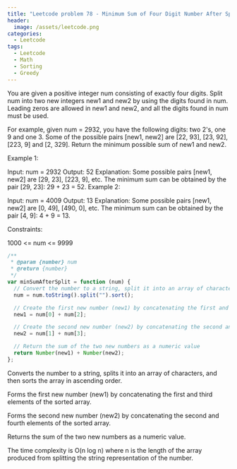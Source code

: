 ```yaml
---
title: "Leetcode problem 78 - Minimum Sum of Four Digit Number After Splitting Digits"
header:
  image: /assets/leetcode.png
categories:
  - Leetcode
tags:
  - Leetcode
  - Math
  - Sorting
  - Greedy
---
```


You are given a positive integer num consisting of exactly four digits. Split num into two new integers new1 and new2 by using the digits found in num. Leading zeros are allowed in new1 and new2, and all the digits found in num must be used.

For example, given num = 2932, you have the following digits: two 2's, one 9 and one 3. Some of the possible pairs [new1, new2] are [22, 93], [23, 92], [223, 9] and [2, 329].
Return the minimum possible sum of new1 and new2.

Example 1:

Input: num = 2932
Output: 52
Explanation: Some possible pairs [new1, new2] are [29, 23], [223, 9], etc.
The minimum sum can be obtained by the pair [29, 23]: 29 + 23 = 52.
Example 2:

Input: num = 4009
Output: 13
Explanation: Some possible pairs [new1, new2] are [0, 49], [490, 0], etc.
The minimum sum can be obtained by the pair [4, 9]: 4 + 9 = 13.

Constraints:

1000 <= num <= 9999

```js
/**
 * @param {number} num
 * @return {number}
 */
var minSumAfterSplit = function (num) {
  // Convert the number to a string, split it into an array of characters, and sort the array
  num = num.toString().split("").sort();

  // Create the first new number (new1) by concatenating the first and third elements of the sorted array
  new1 = num[0] + num[2];

  // Create the second new number (new2) by concatenating the second and fourth elements of the sorted array
  new2 = num[1] + num[3];

  // Return the sum of the two new numbers as a numeric value
  return Number(new1) + Number(new2);
};
```

Converts the number to a string, splits it into an array of characters, and then sorts the array in ascending order.

Forms the first new number (new1) by concatenating the first and third elements of the sorted array.

Forms the second new number (new2) by concatenating the second and fourth elements of the sorted array.

Returns the sum of the two new numbers as a numeric value.

The time complexity is O(n log n) where n is the length of the array produced from splitting the string representation of the number.
